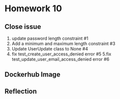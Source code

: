# Homework 10

## Close issue 
1. update password length constraint #1
2. Add a minimum and maximum length constraint #3
3. Update UserUpdate class to None #4
4. fix test_create_user_access_denied error #5 
5.fix test_update_user_email_access_denied error #6

## Dockerhub Image

## Reflection

